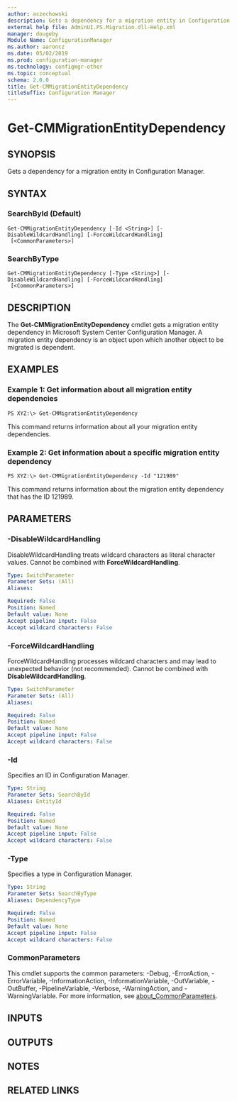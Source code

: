 ```yaml
---
author: aczechowski
description: Gets a dependency for a migration entity in Configuration Manager.
external help file: AdminUI.PS.Migration.dll-Help.xml
manager: dougeby
Module Name: ConfigurationManager
ms.author: aaroncz
ms.date: 05/02/2019
ms.prod: configuration-manager
ms.technology: configmgr-other
ms.topic: conceptual
schema: 2.0.0
title: Get-CMMigrationEntityDependency
titleSuffix: Configuration Manager
---
```


# Get-CMMigrationEntityDependency

## SYNOPSIS
Gets a dependency for a migration entity in Configuration Manager.

## SYNTAX

### SearchById (Default)
```
Get-CMMigrationEntityDependency [-Id <String>] [-DisableWildcardHandling] [-ForceWildcardHandling]
 [<CommonParameters>]
```

### SearchByType
```
Get-CMMigrationEntityDependency [-Type <String>] [-DisableWildcardHandling] [-ForceWildcardHandling]
 [<CommonParameters>]
```

## DESCRIPTION
The **Get-CMMigrationEntityDependency** cmdlet gets a migration entity dependency in Microsoft System Center Configuration Manager.
A migration entity dependency is an object upon which another object to be migrated is dependent.

## EXAMPLES

### Example 1: Get information about all migration entity dependencies
```
PS XYZ:\> Get-CMMigrationEntityDependency
```

This command returns information about all your migration entity dependencies.

### Example 2: Get information about a specific migration entity dependency
```
PS XYZ:\> Get-CMMigrationEntityDependency -Id "121989"
```

This command returns information about the migration entity dependency that has the ID 121989.

## PARAMETERS

### -DisableWildcardHandling
DisableWildcardHandling treats wildcard characters as literal character values. Cannot be combined with **ForceWildcardHandling**.

```yaml
Type: SwitchParameter
Parameter Sets: (All)
Aliases:

Required: False
Position: Named
Default value: None
Accept pipeline input: False
Accept wildcard characters: False
```

### -ForceWildcardHandling
ForceWildcardHandling processes wildcard characters and may lead to unexpected behavior (not recommended). Cannot be combined with **DisableWildcardHandling**.

```yaml
Type: SwitchParameter
Parameter Sets: (All)
Aliases:

Required: False
Position: Named
Default value: None
Accept pipeline input: False
Accept wildcard characters: False
```

### -Id
Specifies an ID in Configuration Manager.

```yaml
Type: String
Parameter Sets: SearchById
Aliases: EntityId

Required: False
Position: Named
Default value: None
Accept pipeline input: False
Accept wildcard characters: False
```

### -Type
Specifies a type in Configuration Manager.

```yaml
Type: String
Parameter Sets: SearchByType
Aliases: DependencyType

Required: False
Position: Named
Default value: None
Accept pipeline input: False
Accept wildcard characters: False
```

### CommonParameters
This cmdlet supports the common parameters: -Debug, -ErrorAction, -ErrorVariable, -InformationAction, -InformationVariable, -OutVariable, -OutBuffer, -PipelineVariable, -Verbose, -WarningAction, and -WarningVariable. For more information, see [about_CommonParameters](http://go.microsoft.com/fwlink/?LinkID=113216).

## INPUTS

## OUTPUTS

## NOTES

## RELATED LINKS
